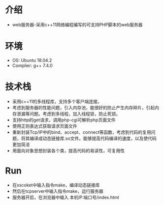 # 介绍
* web服务器-采用c++11网络编程编写的可支持PHP脚本的web服务器

# 环境
* OS: Ubuntu 18.04.2
* Complier: g++ 7.4.0

# 技术栈
* 采用c++11的多线程库，支持多个客户端连接。
* 考虑到服务器的性能问题，引入内存池，能很好的防止产生内存碎片，引起内存泄漏等问题。考虑到多线程，加入线程锁，防止死锁。
* 支持http的get请求，调用php-cgi可解析php页面文件
* 使用正则表达式获取请求页面文件
* 重新封装Tcp/IP中的bind、accept、connect等函数，考虑到代码的复用问题，将其编译成动态链接库.so文件。能够提高代码编译的速度，以及使代码更加简洁
* 用面向对象思想封装各个类，提高代码的易读性，可复用性


# Run
* 在xscoket中输入指令make，编译动态链接库
* 然后在tcpserver中输入指令make，运行服务器
* 服务器开启，在浏览器中输入  本机IP:端口号/index.html   

